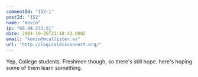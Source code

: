 ```yaml
---
commentId: "152-1"
postId: "152"
name: "Kevin"
ip: "68.84.232.51"
date: 2004-10-26T21:10:43.000Z
email: "kevin@mcallister.ws"
url: "http://logicaldisconnect.org/"
---
```

<p>Yep, College students.  Freshmen though, so there's still hope.
here's hoping some of them learn something.</p>